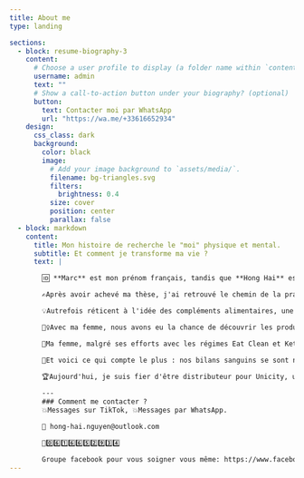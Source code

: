 ```yaml
---
title: About me
type: landing

sections:
  - block: resume-biography-3
    content:
      # Choose a user profile to display (a folder name within `content/authors/`)
      username: admin
      text: ""
      # Show a call-to-action button under your biography? (optional)
      button:
        text: Contacter moi par WhatsApp
        url: "https://wa.me/+33616652934"
    design:
      css_class: dark
      background:
        color: black
        image:
          # Add your image background to `assets/media/`.
          filename: bg-triangles.svg
          filters:
            brightness: 0.4
          size: cover
          position: center
          parallax: false 
  - block: markdown
    content:
      title: Mon histoire de recherche le "moi" physique et mental.
      subtitle: Et comment je transforme ma vie ?
      text: |        

        🆔 **Marc** est mon prénom français, tandis que **Hong Hai** est mon prénom vietnamien.

        ✍️Après avoir achevé ma thèse, j'ai retrouvé le chemin de la pratique en ingénierie et j'occupe aujourd'hui le poste de Référent Structure au sein du Service Ouvrage d'Art d'un groupe multidisciplinaire. Mon grand-père, qui pratiquait la médecine traditionnelle, a éveillé en moi un profond intérêt pour les soins de santé proactifs. C'est en quête d'améliorer la santé de ma famille et la mienne que j'ai acquis, peu à peu, des connaissances précieuses dans ce domaine.

        💡Autrefois réticent à l'idée des compléments alimentaires, une conversation avec un ami visionnaire, désireux de marier médecine traditionnelle et moderne, a changé ma perspective. Les compléments alimentaires à base de plantes incarnent cet esprit harmonieux, particulièrement bénéfique pour la prévention et les soins, complétant judicieusement les traitements médicamenteux dès le début des cures.

        🏃‍♀️Avec ma femme, nous avons eu la chance de découvrir les produits d'Unicity, qui résonnent parfaitement avec notre philosophie de vie. En adoptant le programme "Transformation métabolique" et en intégrant Feel Great dans notre quotidien, j'ai constaté une amélioration spectaculaire de mon métabolisme : une perte de 10 kg, une réduction de 8 cm de mon tour de taille, et plus aucun problème de cholestérol ni de carence en vitamine D.

        🎀Ma femme, malgré ses efforts avec les régimes Eat Clean et Keto, n'avait jamais réussi à réduire son tour de taille. Pourtant, grâce à ce programme, non seulement elle a atteint cet objectif, mais elle a aussi éradiqué la migraine qui la tourmentait depuis plus de 15 ans. Elle n'a plus de résistance à l'insuline ni de sinusite.

        🥇Et voici ce qui compte le plus : nos bilans sanguins se sont nettement améliorés. Rien ne peut mentir face à un bilan sanguin, et nous avons partagé cette solution avec toute notre grande famille 👨‍👩‍👧‍👦.
        
        🏆Aujourd'hui, je suis fier d'être distributeur pour Unicity, une entreprise de premier plan dans le domaine des compléments alimentaires, dont les produits sont disponibles dans 64 pays. Si vous êtes intéressé par ce programme de santé ou par l'opportunité commerciale, je vous invite chaleureusement à rejoindre notre réseau.

        ---
        ### Comment me contacter ?
        💥Messages sur TikTok, 💥Messages par WhatsApp.

        📧 hong-hai.nguyen@outlook.com

        📳0️⃣6️⃣1️⃣6️⃣6️⃣5️⃣2️⃣9️⃣3️⃣4️⃣

        Groupe facebook pour vous soigner vous même: https://www.facebook.com/groups/lhq1fr
---
```



